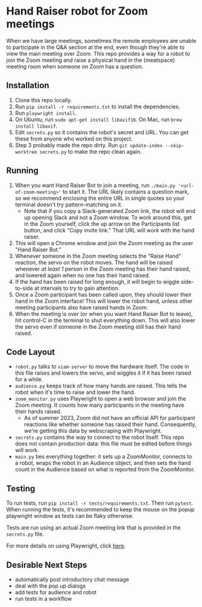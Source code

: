# Hand Raiser robot for Zoom meetings

When we have large meetings, sometimes the remote employees are unable to participate in the Q&A section at the end, even though they're able to view the main meeting over Zoom. This repo provides a way for a robot to join the Zoom meeting and raise a physical hand in the (meatspace) meeting room when someone on Zoom has a question.

## Installation

1. Clone this repo locally.
2. Run `pip install -r requirements.txt` to install the dependencies.
3. Run `playwright install`.
4. On Ubuntu, run `sudo apt-get install libavif16`. On Mac, run `brew install libavif`.
5. Edit `secrets.py` so it contains the robot's secret and URL. You can get these from anyone who worked on this project.
6. Step 3 probably made the repo dirty. Run `git update-index --skip-worktree secrets.py` to make the repo clean again.

## Running

1. When you want Hand Raiser Bot to join a meeting, run `./main.py '<url-of-zoom-meeting>'` to start it. The URL likely contains a question mark, so we recommend enclosing the entire URL in single quotes so your terminal doesn't try pattern-matching on it.
   - Note that if you copy a Slack-generated Zoom link, the robot will end up opening Slack and not a Zoom window. To work around this, get in the Zoom yourself, click the up arrow on the Participants list button, and click "Copy invite link." That URL will work with the hand raiser.
2. This will open a Chrome window and join the Zoom meeting as the user "Hand Raiser Bot."
3. Whenever someone in the Zoom meeting selects the "Raise Hand" reaction, the servo on the robot moves. The hand will be raised whenever _at least 1_ person in the Zoom meeting has their hand raised, and lowered again when no one has their hand raised.
4. If the hand has been raised for long enough, it will begin to wiggle side-to-side at intervals to try to gain attention.
5. Once a Zoom participant has been called upon, they should lower their hand in the Zoom interface! This will lower the robot hand, unless other meeting participants also have raised hands in Zoom.
6. When the meeting is over (or when you want Hand Raiser Bot to leave), hit control-C in the terminal to shut everything down. This will also lower the servo even if someone in the Zoom meeting still has their hand raised.

## Code Layout

- `robot.py` talks to `viam-server` to move the hardware itself. The code in this file raises and lowers the servo, and wiggles it if it has been raised for a while.
- `audience.py` keeps track of how many hands are raised. This tells the robot when it's time to raise and lower the hand.
- `zoom_monitor.py` uses Playwright to open a web browser and join the Zoom meeting. It counts how many participants in the meeting have their hands raised.
  - As of summer 2023, Zoom did not have an official API for participant reactions like whether someone has raised their hand. Consequently, we're getting this data by webscraping with Playwright.
- `secrets.py` contains the way to connect to the robot itself. This repo does not contain production data: this file must be edited before things will work.
- `main.py` ties everything together: it sets up a ZoomMonitor, connects to a robot, wraps the robot in an Audience object, and then sets the hand count in the Audience based on what is reported from the ZoomMonitor.

## Testing

To run tests, run `pip install -r tests/requirements.txt`. Then run `pytest`.
When running the tests, it's recommended to keep the mouse on the popup playwright window as tests can be flaky otherwise.

Tests are run using an actual Zoom meeting link that is provided in the `secrets.py` file.

For more details on using Playwright, click [here](https://playwright.dev/python/docs/intro).

## Desirable Next Steps

- automatically post introductory chat message
- deal with the pop up dialogs
- add tests for audience and robot
- run tests in a workflow
